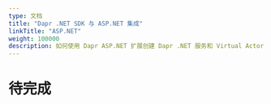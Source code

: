 ```yaml
---
type: 文档
title: "Dapr .NET SDK 与 ASP.NET 集成"
linkTitle: "ASP.NET"
weight: 100000
description: 如何使用 Dapr ASP.NET 扩展创建 Dapr .NET 服务和 Virtual Actor
---
```


# 待完成